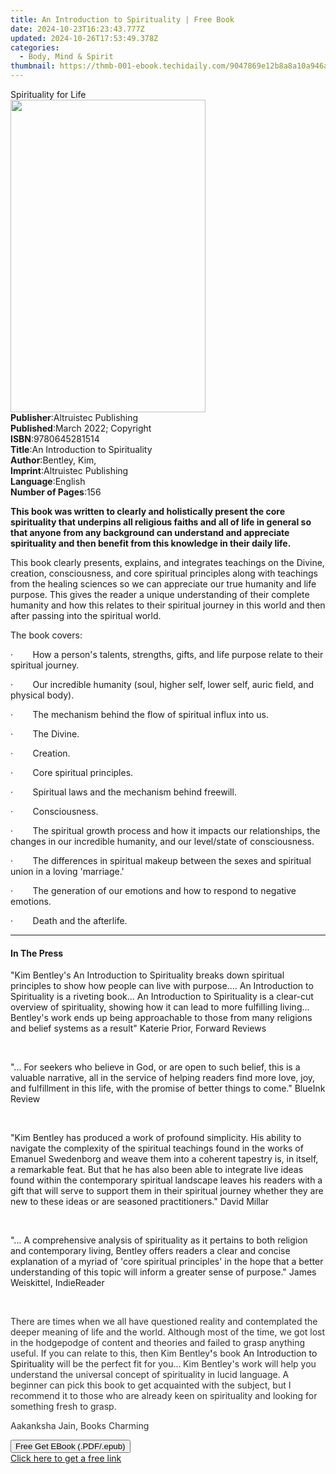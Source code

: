 ```yaml
---
title: An Introduction to Spirituality | Free Book
date: 2024-10-23T16:23:43.777Z
updated: 2024-10-26T17:53:49.378Z
categories:
  - Body, Mind & Spirit
thumbnail: https://thmb-001-ebook.techidaily.com/9047869e12b8a8a10a946aa87f87b48fad5db3579ee616439c797680ce41be03.jpg
---
```

<main id="book-container">
  <div class="flex flex-col">
    <div class="book-brief flex-1 py-6 px-4 sm:p-6 md:py-10 md:px-8">
      <!-- brief-->
      <div class="book-brief-main">Spirituality for Life</div>
    </div>
    <div
      class="book-meta-info flex-1 grid gap-4 col-start-1 col-end-3 row-start-1 sm:mb-6 sm:grid-cols-4 lg:gap-6 lg:col-start-2 lg:row-end-6 lg:row-span-6 lg:mb-0"
    >
      <div
        class="book-meta-info-left place-content-center mt-4 p-4 text-sm leading-6 col-start-2 col-span-2 dark:text-slate-400"
      >
        <img
          class="w-full h-500 object-cover rounded-lg sm:h-255 sm:col-span-2 lg:col-span-full"
          src="https://img-001-ebook.techidaily.com/2cf0110940a579f743016fb12d86455943ec17cd85a310d2ca027afac82b8b51.jpg"
          alt=""
          width="312"
          height="500"
        />
      </div>
      <div
        class="book-meta-info-right mt-2 col-start-1 row-start-2 col-span-3 self-center"
      >
        <!-- meta data  -->
        <div class="flex flex-col px-4 md:px-8">
          <div class="flex-1">
            <strong>Publisher</strong>:<span class="px-2"
              >Altruistec Publishing</span
            >
          </div>
          <div class="flex-1">
            <strong>Published</strong>:<span class="px-2"
              >March 2022; Copyright</span
            >
          </div>
          <div class="flex-1">
            <strong>ISBN</strong>:<span class="px-2">9780645281514</span>
          </div>
          <div class="flex-1">
            <strong>Title</strong>:<span class="px-2"
              >An Introduction to Spirituality</span
            >
          </div>
          <div class="flex-1">
            <strong>Author</strong>:<span class="px-2">Bentley, Kim,</span>
          </div>
          <div class="flex-1">
            <strong>Imprint</strong>:<span class="px-2"
              >Altruistec Publishing</span
            >
          </div>
          <div class="flex-1">
            <strong>Language</strong>:<span class="px-2">English</span>
          </div>
          <div class="flex-1">
            <strong>Number of Pages</strong>:<span class="px-2">156</span>
          </div>
        </div>
      </div>
    </div>
    <div class="book-description flex-1 py-6 px-4 sm:p-6 md:py-10 md:px-8">
      <div class="book-description-main">
        <div accordion-content="" id="description">
          <p>
            <strong
              >This book was written to clearly and holistically present the
              core spirituality that underpins all religious faiths and all of
              life in general so that anyone from any background can understand
              and appreciate spirituality and then benefit from this knowledge
              in their daily life.</strong
            >
          </p>
          <p>
            This book clearly presents, explains, and integrates teachings on
            the Divine, creation, consciousness, and core spiritual principles
            along with teachings from the healing sciences so we can appreciate
            our true humanity and life purpose. This gives the reader a unique
            understanding of their complete humanity and how this relates to
            their spiritual journey in this world and then after passing into
            the spiritual world.
          </p>
          <p>The book covers:</p>
          <p>
            ·&nbsp;&nbsp;&nbsp;&nbsp;&nbsp;&nbsp;&nbsp;&nbsp;How a person's
            talents, strengths, gifts, and life purpose relate to their
            spiritual journey.
          </p>
          <p>
            ·&nbsp;&nbsp;&nbsp;&nbsp;&nbsp;&nbsp;&nbsp;&nbsp;Our incredible
            humanity (soul, higher self, lower self, auric field, and physical
            body).
          </p>
          <p>
            ·&nbsp;&nbsp;&nbsp;&nbsp;&nbsp;&nbsp;&nbsp;&nbsp;The mechanism
            behind the flow of spiritual influx into us.
          </p>
          <p>·&nbsp;&nbsp;&nbsp;&nbsp;&nbsp;&nbsp;&nbsp;&nbsp;The Divine.</p>
          <p>·&nbsp;&nbsp;&nbsp;&nbsp;&nbsp;&nbsp;&nbsp;&nbsp;Creation.</p>
          <p>
            ·&nbsp;&nbsp;&nbsp;&nbsp;&nbsp;&nbsp;&nbsp;&nbsp;Core spiritual
            principles.
          </p>
          <p>
            ·&nbsp;&nbsp;&nbsp;&nbsp;&nbsp;&nbsp;&nbsp;&nbsp;Spiritual laws and
            the mechanism behind freewill.
          </p>
          <p>·&nbsp;&nbsp;&nbsp;&nbsp;&nbsp;&nbsp;&nbsp;&nbsp;Consciousness.</p>
          <p>
            ·&nbsp;&nbsp;&nbsp;&nbsp;&nbsp;&nbsp;&nbsp;&nbsp;The spiritual
            growth process and how it impacts our relationships, the changes in
            our incredible humanity, and our level/state of consciousness.
          </p>
          <p>
            ·&nbsp;&nbsp;&nbsp;&nbsp;&nbsp;&nbsp;&nbsp;&nbsp;The differences in
            spiritual makeup between the sexes and spiritual union in a loving
            'marriage.'
          </p>
          <p>
            ·&nbsp;&nbsp;&nbsp;&nbsp;&nbsp;&nbsp;&nbsp;&nbsp;The generation of
            our emotions and how to respond to negative emotions.
          </p>
          <p>
            ·&nbsp;&nbsp;&nbsp;&nbsp;&nbsp;&nbsp;&nbsp;&nbsp;Death and the
            afterlife.&nbsp;
          </p>
        </div>
        <div class="accordion-fader"></div>
      </div>
    </div>
    <div class="book-excerpts flex-1 py-6 px-4 sm:p-6 md:py-10 md:px-8">
      <!-- excerpts-->
      <div class="book-excerpts-main">
        <hr />
        <h4 class="placeholder placeholder-heading">
          <span>In The Press</span>
        </h4>
        <p></p>
        <p>
          "Kim Bentley's An Introduction to Spirituality breaks down spiritual
          principles to show how people can live with purpose.... An
          Introduction to Spirituality is a riveting book... An Introduction to
          Spirituality is a clear-cut overview of spirituality, showing how it
          can lead to more fulfilling living... Bentley's work ends up being
          approachable to those from many religions and belief systems as a
          result" Katerie Prior, Forward Reviews
        </p>
        <p><br /></p>
        <p>
          "... For seekers who believe in God, or are open to such belief, this
          is a valuable narrative, all in the service of helping readers find
          more love, joy, and fulfillment in this life, with the promise of
          better things to come." BlueInk Review
        </p>
        <p><br /></p>
        <p>
          "Kim Bentley has produced a work of profound simplicity. His ability
          to navigate the complexity of the spiritual teachings found in the
          works of Emanuel Swedenborg and weave them into a coherent tapestry
          is, in itself, a remarkable feat. But that he has also been able to
          integrate live ideas found within the contemporary spiritual landscape
          leaves his readers with a gift that will serve to support them in
          their spiritual journey whether they are new to these ideas or are
          seasoned practitioners." David Millar
        </p>
        <p><br /></p>
        <p>
          "... A comprehensive analysis of spirituality as it pertains to both
          religion and contemporary living, Bentley offers readers a clear and
          concise explanation of a myriad of 'core spiritual principles' in the
          hope that a better understanding of this topic will inform a greater
          sense of purpose." James Weiskittel, IndieReader
        </p>
        <p><br /></p>
        <p>
          <span style="color: rgba(46, 46, 46, 1)"
            >There are times when we all have questioned reality and
            contemplated the deeper meaning of life and the world. Although most
            of the time, we got lost in the hodgepodge of content and theories
            and failed to grasp anything useful. If you can relate to this,
            then&nbsp;Kim Bentley</span
          ><strong style="color: rgba(46, 46, 46, 1)">'</strong
          ><span style="color: rgba(46, 46, 46, 1)">s book&nbsp;</span>An
          Introduction to Spirituality<span style="color: rgba(46, 46, 46, 1)"
            >&nbsp;will be the perfect fit for you...</span
          ><strong style="color: rgba(46, 46, 46, 1)"> </strong
          ><span style="color: rgba(46, 46, 46, 1)"
            >Kim Bentley's&nbsp;work will help you understand the universal
            concept of spirituality in lucid language. A beginner can pick this
            book to get acquainted with the subject, but&nbsp;I recommend it to
            those who are already keen on spirituality and looking for something
            fresh to grasp.</span
          >
        </p>
        <p>
          <span style="color: rgba(46, 46, 46, 1)"
            >Aakanksha Jain, Books Charming</span
          >
        </p>
        <p></p>
      </div>
    </div>
    <div
      class="book-about-author flex-1 py-6 px-4 sm:p-6 md:py-10 md:px-8"
    ></div>
    <div class="book-free-get flex-1 py-6 px-4 sm:p-6 md:py-10 md:px-8">
      <button
        id="btn-free-get"
        class="bg-blue-500 hover:bg-blue-700 text-white font-bold py-2 px-4 rounded"
      >
        Free Get EBook (.PDF/.epub)
      </button>
      <div id="countdown-display" class="px-2 text-lg mt-2"></div>
      <a
        id="free-link"
        class="hidden bg-blue-500 hover:bg-blue-700 text-white font-bold py-2 px-4 rounded"
        href="https://www.ebooks.com/en-us/book/210431604/an-introduction-to-spirituality/bentley-kim/"
        target="_blank"
        >Click here to get a free link</a
      >
    </div>
    <script>
      let countdownTime = 0;
      let countdownInterval = null;
      document
        .getElementById('btn-free-get')
        .addEventListener('click', startCountdown);
      function startCountdown() {
        countdownTime = new Date().getTime() + 60000 * 3;
        countdownInterval = setInterval(updateCountdown, 1000);
        document.getElementById('btn-free-get').disabled = true;
        document
          .getElementById('btn-free-get')
          .classList.add('bg-gray-500', 'cursor-not-allowed');
      }
      function updateCountdown() {
        let currentTime = new Date().getTime();
        let timeLeft = countdownTime - currentTime;
        let secondsLeft = Math.floor(timeLeft / 1000);
        document.getElementById('countdown-display').innerHTML =
          `Remaining time: ${secondsLeft} seconds.`;
        if (secondsLeft <= 0) {
          clearInterval(countdownInterval);
          document.getElementById('btn-free-get').classList.add('hidden');
          document.getElementById('free-link').classList.remove('hidden');
          document.getElementById('countdown-display').innerHTML = '';
        }
      }
    </script>
  </div>
</main>

<ins class="adsbygoogle"
      style="display:block"
      data-ad-client="ca-pub-7571918770474297"
      data-ad-slot="8358498916"
      data-ad-format="auto"
      data-full-width-responsive="true"></ins>
    